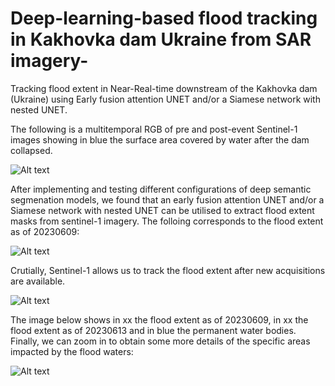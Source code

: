 # Deep-learning-based flood tracking in Kakhovka dam Ukraine from SAR imagery-
Tracking flood extent in Near-Real-time downstream of the Kakhovka dam (Ukraine) using Early fusion attention UNET and/or a Siamese network with nested UNET.

The following is a multitemporal RGB of pre and post-event Sentinel-1 images showing in blue the surface area covered by water after the dam collapsed. 

![Alt text](./Flood_tracking_maps/20230609_S1_Multitemporal_RGB.png?raw=true "Kakhovka dam flood extent (Ukraine)")

After implementing and testing different configurations of deep semantic segmenation models, we found that an early fusion attention UNET and/or a Siamese network with nested UNET can be utilised to extract flood extent masks from sentinel-1 imagery. The folloing corresponds to the flood extent as of 20230609:

![Alt text](./Flood_tracking_maps/20230609_S1_Flood_extent.png?raw=true "Kakhovka dam flood extent (Ukraine)")

Crutially, Sentinel-1 allows us to track the flood extent after new acquisitions are available. 

![Alt text](./Flood_tracking_maps/20230613_S1_Flood_tracking.png?raw=true "Kakhovka dam flood extent (Ukraine)")

The image below shows in xx the flood extent as of 20230609, in xx the flood extent as of 20230613 and in blue the permanent water bodies. Finally, we can zoom in to obtain some more details of the specific areas impacted by the flood waters:

![Alt text](./Flood_tracking_maps/20230613_Kerson.png?raw=true "Kakhovka dam flood extent (Ukraine)")



